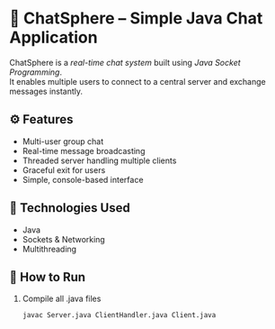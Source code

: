 # 💬 ChatSphere – Simple Java Chat Application

ChatSphere is a *real-time chat system* built using *Java Socket Programming*.  
It enables multiple users to connect to a central server and exchange messages instantly.

## ⚙ Features
- Multi-user group chat
- Real-time message broadcasting
- Threaded server handling multiple clients
- Graceful exit for users
- Simple, console-based interface

## 🧠 Technologies Used
- Java
- Sockets & Networking
- Multithreading

## 🚀 How to Run
1. Compile all .java files
   ```bash
   javac Server.java ClientHandler.java Client.java
